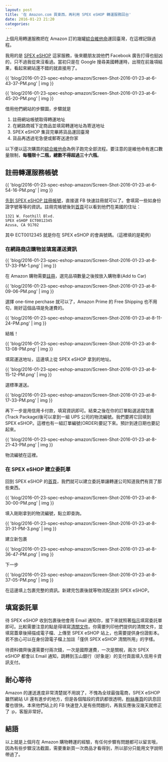 ```yaml
---
layout: post
title: '在 Amazon.com 買東西，再利用 SPEX eSHOP 轉運服務回台'
date: 2016-01-23 21:20
categories: 
---
```


上個月用轉運服務把在 Amazon 訂的幾罐[綜合維他命][1]運回臺灣，在這裡記錄過程。

我用的是 [SPEX eSHOP](https://www.spexeshop.com) 這家服務，後來聽朋友說他們 Facebook 廣告打得也挺凶的，只不過我從來沒看過。當初只是在 Google 搜尋美國轉運時，出現在前幾項結果，看起來網站還不錯的就直接用了。

{{ 'blog/2016-01-23-spec-eshop-amazon/Screen-Shot-2016-01-23-at-6-43-37-PM.png' | img }}

{{ 'blog/2016-01-23-spec-eshop-amazon/Screen-Shot-2016-01-23-at-6-45-20-PM.png' | img }}

借用他們網站的步驟圖，步驟就是

1. 註冊網站帳號取得轉運地址
2. 在網路商城下定商品並填寫轉運地址為寄送地址
3. SPEX eSHOP 集貨完畢將貨品運回臺灣
4. 貨品再透過宅急便或郵寄送達你家

以下便以這次購買的[綜合維他命][1]為例子跑完全部流程。要注意的是維他命有進口數量限制，**每種限十二瓶，總數不得超過三十六瓶**。

## 註冊轉運服務帳號

{{ 'blog/2016-01-23-spec-eshop-amazon/Screen-Shot-2016-01-23-at-6-54-16-PM.png' | img }}

[先到 SPEX eSHOP 註冊帳號](2)，直接選 FB 快速註冊就可以了。會填寫一些如身份證字號等等的資訊。註冊完帳號後到[首頁][4]可以看到他們在美國的住址：

```
1321 W. Foothill Blvd. 
SPEX eSHOP ECT0012345
Azusa, CA 91702
```
其中 ECT0012345 就是你在 SPEX eSHOP 的會員號碼。（這裡填的是範例）

### 在網路商店購物並填寫運送資訊

{{ 'blog/2016-01-23-spec-eshop-amazon/Screen-Shot-2016-01-23-at-8-17-33-PM-1.png' | img }}

在 Amazon 購物需要[註冊](3)，選完品項數量之後按放入購物車(Add to Car)

{{ 'blog/2016-01-23-spec-eshop-amazon/Screen-Shot-2016-01-23-at-8-09-06-PM.png' | img }}

選擇 one-time perchase 就可以了，Amazon Prime 的 Free Shipping 也不用勾，剛好這個品項是免運費的。

{{ 'blog/2016-01-23-spec-eshop-amazon/Screen-Shot-2016-01-23-at-8-11-24-PM.png' | img }}

結帳！

{{ 'blog/2016-01-23-spec-eshop-amazon/Screen-Shot-2016-01-23-at-8-13-08-PM.png' | img }}

填寫運送地址，這邊填上從 SPEX eSHOP 拿到的地址。

{{ 'blog/2016-01-23-spec-eshop-amazon/Screen-Shot-2016-01-23-at-8-15-12-PM.png' | img }}

選標準運送。

{{ 'blog/2016-01-23-spec-eshop-amazon/Screen-Shot-2016-01-23-at-8-17-33-PM.png' | img }}

再下一步是用信用卡付款，填寫資訊即可。結束之後在你的訂單點選追蹤包裹(Track Package)後可以拿到一組 UPS 公司的物流編號。我們要將它回填到 SPEX eSHOP。這裡也有一組訂單編號(ORDER)要記下來。預計到達日期也要記起來。


{{ 'blog/2016-01-23-spec-eshop-amazon/Screen-Shot-2016-01-23-at-8-21-43-PM.png' | img }}

物流編號在這裡。

### 在 SPEX eSHOP 建立委託單

回到 SPEX eSHOP 的[首頁](4)，我們就可以建立委託單讓轉運公司知道我們有買了那些東西。



{{ 'blog/2016-01-23-spec-eshop-amazon/Screen-Shot-2016-01-23-at-8-30-00-PM.png' | img }}

填入剛剛拿到的物流編號，點立即查詢。

{{ 'blog/2016-01-23-spec-eshop-amazon/Screen-Shot-2016-01-23-at-8-31-31-PM-3.png' | img }}

建立新包裹

{{ 'blog/2016-01-23-spec-eshop-amazon/Screen-Shot-2016-01-23-at-8-36-47-PM.png' | img }}

下一步

{{ 'blog/2016-01-23-spec-eshop-amazon/Screen-Shot-2016-01-23-at-8-37-05-PM.png' | img }}

在這邊填上包裹完整的資訊。新建完包裹後就等物流配送到 SPEX eSHOP。

## 填寫委託單

待 SPEX eSHOP 收到包裹後他會用 Email 通知你，接下來就照著[指示](https://www.spexeshop.com/tiro_useProcess.php)填寫委託單即可。比較需要注意的點是得填寫[清關文件](https://www.spexeshop.com/tiro_clearance.php)。你需要列印他們提供的清關文件，並填寫蓋章後掃描成電子檔、上傳至 SPEX eSHOP 站上，也需要提供身份證影本。若不放心可以在身份證電子檔上加註「僅供 SPEX eSHOP 清關所用」的字樣。

待資料備齊後還需要付兩次錢，一次是國際運費，一次是關稅，兩次 SPEX eSHOP 都會以 Email 通知，跳轉到玉山銀行（好象是）的支付頁面填入信用卡資訊支付。

## 耐心等待

Amazon 的運送進度非常清楚就不用說了，不愧為全球最強電商，SPEX eSHOP 雖然網站 UI 還有進步的地方，但是各個階段的資訊都很透明，[粉絲專頁](https://www.facebook.com/spexeshopus/)的訊息回覆也很快。本來他們站上的 FB 快速登入是有些問題的，再我反應後沒幾天就修正了 :p，客服非常好。

## 結語

以上就是上個月在 Amazon 購物轉運的經驗，有任何步驟有問題都可以留言哦，因為有些步驟沒法截圖，需要重新買一次商品才看得到，所以部分只能用文字說明帶過了。

[1]:http://www.amazon.com/gp/product/B004X96JH2?redirect=true&ref_=cm_cr_ryp_prd_ttl_sol_0&ref_=nav_ya_signin
[2]:https://www.spexeshop.com/memberArea_join_step1.php
[3]:https://www.amazon.com/ap/register
[4]:https://www.spexeshop.com
